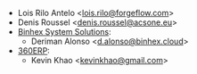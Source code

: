 - Lois Rilo Antelo \<<lois.rilo@forgeflow.com>\>
- Denis Roussel \<<denis.roussel@acsone.eu>\>
- [Binhex System Solutions](https://binhex.cloud/):
    - Deriman Alonso \<<d.alonso@binhex.cloud>\>
- [360ERP](https://www.360erp.com):
    - Kevin Khao \<<kevinkhao@gmail.com>\>
